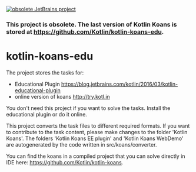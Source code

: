 [![obsolete JetBrains project](https://jb.gg/badges/obsolete-plastic.svg)](https://confluence.jetbrains.com/display/ALL/JetBrains+on+GitHub)

### This project is obsolete. The last version of Kotlin Koans is stored at https://github.com/Kotlin/kotlin-koans-edu.

# kotlin-koans-edu

The project stores the tasks for: 
- Educational Plugin https://blog.jetbrains.com/kotlin/2016/03/kotlin-educational-plugin
- online version of koans http://try.kotl.in 

You don't need this project if you want to solve the tasks. Install the educational plugin or do it online.

This project converts the task files to different required formats. If you want to contribute to the task content, please make changes to the folder 'Kotlin Koans'. The folders 'Kotlin Koans EE plugin' and 'Kotlin Koans WebDemo' are autogenerated by the code written in src/koans/converter.

You can find the koans in a compiled project that you can solve directly in IDE here: https://github.com/Kotlin/kotlin-koans.
